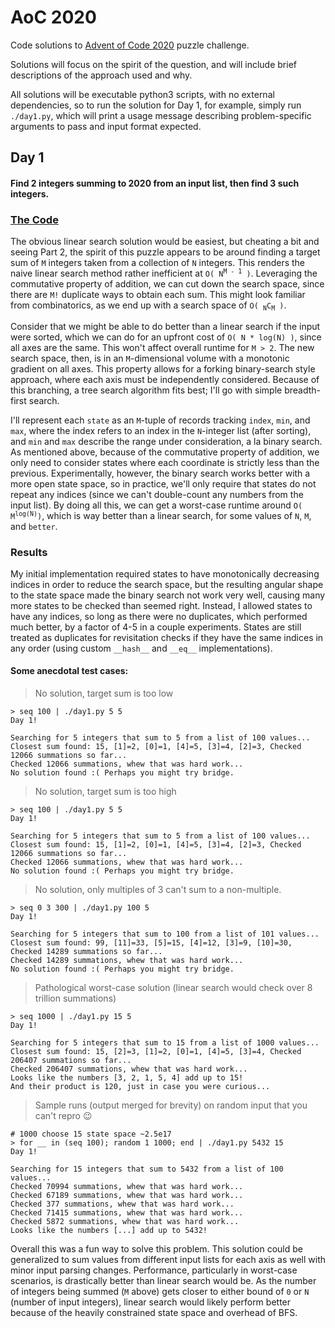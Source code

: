 # AoC 2020

Code solutions to [Advent of Code 2020](https://adventofcode.com/2020) puzzle challenge.

Solutions will focus on the spirit of the question, and will include brief descriptions of the
approach used and why.

All solutions will be executable python3 scripts, with no external dependencies, so to run the
solution for Day 1, for example, simply run `./day1.py`, which will print a usage message describing
problem-specific arguments to pass and input format expected.

## Day 1

#### Find 2 integers summing to 2020 from an input list, then find 3 such integers.

### [The Code](src/day1.py)

The obvious linear search solution would be easiest, but cheating a bit and seeing Part 2, the
spirit of this puzzle appears to be around finding a target sum of `M` integers taken from a
collection of `N` integers. This renders the naive linear search method rather inefficient at
<code>O( N<sup>M - 1</sup> )</code>. Leveraging the commutative property of addition, we can cut
down the search space, since there are `M!` duplicate ways to obtain each sum. This might look
familiar from combinatorics, as we end up with a search space of <code>O( <sub>N</sub>C<sub>M</sub>
)</code>. 

Consider that we might be able to do better than a linear search if the input were sorted, which we
can do for an upfront cost of `O( N * log(N) )`, since all axes are the same. This won't affect
overall runtime for `M > 2`. The new search space, then, is in an `M`-dimensional volume with a
monotonic gradient on all axes. This property allows for a forking binary-search style approach,
where each axis must be independently considered. Because of this branching, a tree search algorithm
fits best; I'll go with simple breadth-first search.

I'll represent each `state` as an `M`-tuple of records tracking `index`, `min`, and `max`, where the
index refers to an index in the `N`-integer list (after sorting), and `min` and `max` describe the
range under consideration, a la binary search. As mentioned above, because of the commutative
property of addition, we only need to consider states where each coordinate is strictly less than
the previous. Experimentally, however, the binary search works better with a more open state space,
so in practice, we'll only require that states do not repeat any indices (since we can't
double-count any numbers from the input list). By doing all this, we can get a worst-case runtime
around <code>O( M<sup>log(N)</sup>)</code>, which is way better than a linear search, for some
values of `N`, `M`, and `better`.

### Results

My initial implementation required states to have monotonically decreasing indices in order to
reduce the search space, but the resulting angular shape to the state space made the binary search
not work very well, causing many more states to be checked than seemed right. Instead, I allowed
states to have any indices, so long as there were no duplicates, which performed much better, by a
factor of 4-5 in a couple experiments. States are still treated as duplicates for revisitation
checks if they have the same indices in any order (using custom `__hash__` and `__eq__`
implementations). 

#### Some anecdotal test cases:

> No solution, target sum is too low

```
> seq 100 | ./day1.py 5 5
Day 1!

Searching for 5 integers that sum to 5 from a list of 100 values...
Closest sum found: 15, [1]=2, [0]=1, [4]=5, [3]=4, [2]=3, Checked 12066 summations so far...
Checked 12066 summations, whew that was hard work...
No solution found :( Perhaps you might try bridge.

```
> No solution, target sum is too high

```
> seq 100 | ./day1.py 5 5
Day 1!

Searching for 5 integers that sum to 5 from a list of 100 values...
Closest sum found: 15, [1]=2, [0]=1, [4]=5, [3]=4, [2]=3, Checked 12066 summations so far...
Checked 12066 summations, whew that was hard work...
No solution found :( Perhaps you might try bridge.

```
> No solution, only multiples of 3 can't sum to a non-multiple.

```
> seq 0 3 300 | ./day1.py 100 5
Day 1!

Searching for 5 integers that sum to 100 from a list of 101 values...
Closest sum found: 99, [11]=33, [5]=15, [4]=12, [3]=9, [10]=30, Checked 14289 summations so far...
Checked 14289 summations, whew that was hard work...
No solution found :( Perhaps you might try bridge.

```
> Pathological worst-case solution (linear search would check over 8 trillion summations)

```
> seq 1000 | ./day1.py 15 5
Day 1!

Searching for 5 integers that sum to 15 from a list of 1000 values...
Closest sum found: 15, [2]=3, [1]=2, [0]=1, [4]=5, [3]=4, Checked 206407 summations so far...
Checked 206407 summations, whew that was hard work...
Looks like the numbers [3, 2, 1, 5, 4] add up to 15!
And their product is 120, just in case you were curious...

```
> Sample runs (output merged for brevity) on random input that you can't repro :wink:

```
# 1000 choose 15 state space ~2.5e17
> for __ in (seq 100); random 1 1000; end | ./day1.py 5432 15
Day 1!

Searching for 15 integers that sum to 5432 from a list of 100 values...
Checked 70994 summations, whew that was hard work...
Checked 67189 summations, whew that was hard work...
Checked 377 summations, whew that was hard work...
Checked 71415 summations, whew that was hard work...
Checked 5872 summations, whew that was hard work...
Looks like the numbers [...] add up to 5432!
```

Overall this was a fun way to solve this problem. This solution could be generalized to sum values
from different input lists for each axis as well with minor input parsing changes. Performance,
particularly in worst-case scenarios, is drastically better than linear search would be. As the
number of integers being summed (`M` above) gets closer to either bound of `0` or `N` (number of
input integers), linear search would likely perform better because of the heavily constrained state
space and overhead of BFS.
